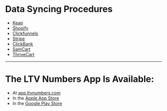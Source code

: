 # Data Syncing Procedures
- [Keap](https://docs.ltvnumbers.com/keap)
- [Shopify](https://docs.ltvnumbers.com/shopify)
- [Clickfunnels](https://docs.ltvnumbers.com/clickfunnels)
- [Stripe](https://docs.ltvnumbers.com/stripe)
- [ClickBank](https://docs.ltvnumbers.com/clickbank)
- [SamCart](https://docs.ltvnumbers.com/samcart)
- [ThriveCart](https://docs.ltvnumbers.com/thrivecart)

---

# The LTV Numbers App Is Available: 
- At <a href="https://app.ltvnumbers.com" target="_blank">app.ltvnumbers.com</a>
- In the <a href="https://apps.apple.com/us/app/ltv-numbers/id1612543287?platform=iphone" target="_blank">Apple App Store</a>
- In the <a href="https://play.google.com/store/apps/details?id=com.ltvnumbers.app&hl=en_US&gl=US" target="_blank">Google Play Store</a>
